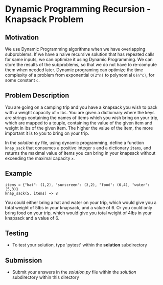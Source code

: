 # Dynamic Programming Recursion - Knapsack Problem

## Motivation
We use Dynamic Programming algorithms when we have overlapping subproblems. If we have a naive recursive solution that has repeated calls for same inputs, we can optimize it using Dynamic Programming. We can store the results of the subproblems, so that we do not have to re-compute them when needed later.
Dynamic programing can optimize the time complexity of a problem from exponential `O(2^n)` to polynomial `O(n^c)`, for some constant `c`.

## Problem Description
You are going on a camping trip and you have a knapsack you wish to pack with a weight capacity of `x` lbs. You are given a dictiomary where the keys are strings containing the names of items which you wish bring on your trip, which are mapped to a touple, containing the value of the given item and weight in lbs of the given item. The higher the value of the item, the more important it is to you to bring on your trip.

In the *solution.py* file, using dynamic programming, define a function `knap_sack` that consumes a positive integer `x` and a dictionary `items`, and returns the maximal value of items you can bring in your knapsack without exceeding the maximal capacity `x`. 

## Example
```
items = {"hat": (1,2), "sunscreen": (3,2), "food": (6,4), "water": (5,3)}
knap_sack(5, items) => 8
```
You could either bring a hat and water on your trip, which would give you a total weight of 5lbs in your knapsack, and a value of 6. Or you could only bring food on your trip, which would give you  total weight of 4lbs in your knapsack and a value of 6.

## Testing
* To test your solution, type 'pytest' within the **solution** subdirectory

## Submission
* Submit your answers in the *solution.py* file within the *solution* subdirectory within this directory